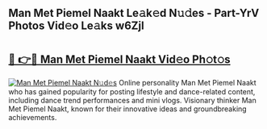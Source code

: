 ## Man Met Piemel Naakt Le𝚊k𝚎d N𝚞𝚍es - Part-YrV Photos Vid𝚎o Le𝚊ks w6Zjl

# <h2><a href="http://fb76lup.evod.top/?m=Man+Met+Piemel+Naakt">🔗 👉🔴 Man Met Piemel Naakt Vid𝚎o Ph𝚘t𝚘s</a></h2>

[![Man Met Piemel Naakt N𝚞d𝚎s](https://i.imgur.com/8V9OHl7.gif)](http://fb76lup.evod.top/?m=Man+Met+Piemel+Naakt)
Online personality Man Met Piemel Naakt who has gained popularity for posting lifestyle and dance-related content, including dance trend performances and mini vlogs. Visionary thinker Man Met Piemel Naakt, known for their innovative ideas and groundbreaking achievements. 
